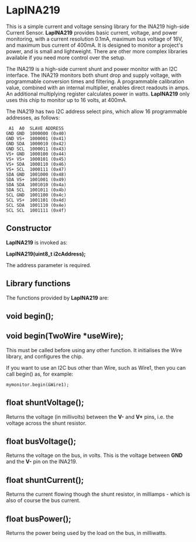 # LapINA219
This is a simple current and voltage sensing library for the INA219 high-side Current Sensor. **LapINA219** provides basic current, voltage, and power monitoring, with a current resolution 0.1mA, maximum bus voltage of 16V, and maximum bus current of 400mA. It is designed to monitor a project's power, and is small and lightweight. There are other more complex libraries available if you need more control over the setup.

The INA219 is a high-side current shunt and power monitor with an I2C interface. The INA219 monitors both shunt drop and supply voltage, with
programmable conversion times and filtering. A programmable calibration value, combined with an internal multiplier, enables direct readouts in amps. An additional multiplying register calculates power in watts. **LapINA219** only uses this chip to monitor up to 16 volts, at 400mA.

The INA219 has two I2C address select pins, which allow 16 programmable addresses, as follows:

     A1  A0  SLAVE ADDRESS
    GND GND  1000000 (0x40) 
    GND VS+  1000001 (0x41)
    GND SDA  1000010 (0x42)
    GND SCL  1000011 (0x43)
    VS+ GND  1000100 (0x44)
    VS+ VS+  1000101 (0x45)
    VS+ SDA  1000110 (0x46)
    VS+ SCL  1000111 (0x47)
    SDA GND  1001000 (0x48)
    SDA VS+  1001001 (0x49)
    SDA SDA  1001010 (0x4a)
    SDA SCL  1001011 (0x4b)
    SCL GND  1001100 (0x4c)
    SCL VS+  1001101 (0x4d)
    SCL SDA  1001110 (0x4e)
    SCL SCL  1001111 (0x4f)


**Constructor**
---------------------
**LapINA219** is invoked as:

  **LapINA219(uint8_t i2cAddress);** 

The address parameter is required.

**Library functions**
---------------------

The functions provided by **LapINA219** are:

void begin();
-------------
void begin(TwoWire \*useWire);
-------------
This must be called before using any other function. It initialises the Wire library, and configures the chip.

If you want to use an I2C bus other than Wire, such as Wire1, then you can call begin() as, for example:

    mymonitor.begin(&Wire1);

float shuntVoltage();  
---------------------------
Returns the voltage (in millivolts) between the **V-** and **V+** pins, i.e. the voltage across the shunt resistor.  

float busVoltage();
---------------------
Returns the voltage on the bus, in volts. This is the voltage between **GND** and the **V-** pin on the INA219.  

float shuntCurrent();
----------------------
Returns the current flowing though the shunt resistor, in milliamps - which is also of course the bus current.

float busPower();
----------------------
Returns the power being used by the load on the bus, in milliwatts. 


